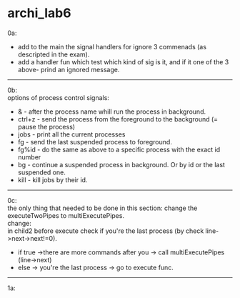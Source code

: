 # archi_lab6

0a: <br />
* add to the main the signal handlers for ignore 3 commenads (as descripted in the exam).<br />
* add a handler fun which test which kind of sig is it, and if it one of the 3 above- prind an ignored message.<br />

--------------------------------------------------------------------------
0b:<br />
options of process control signals: <br />
* & - after the process name whill run the process in background.<br />
* ctrl+z - send the process from the foreground to the background (= pause the process)<br />
* jobs   - print all the current processes<br />
* fg  - send the last suspended process to foreground.<br />
* fg%id  - do the same as above to a specific process with the exact id number<br />
* bg  - continue a suspended process in background. Or by id or the last suspended one.<br />
* kill - kill jobs by their id.<br />

--------------------------------------------------------------------------
0c:<br />
the only thing that needed to be done in this section:  change the executeTwoPipes to multiExecutePipes.<br />
change:<br />
in child2 before execute check if you're the last process (by check line->next->next!=0). <br/>
* if true ->there are more commands after you -> call multiExecutePipes (line->next)  <br/>
* else -> you're the last process -> go to execute func.<br/>
--------------------------------------------------------------------------
1a:<br />




